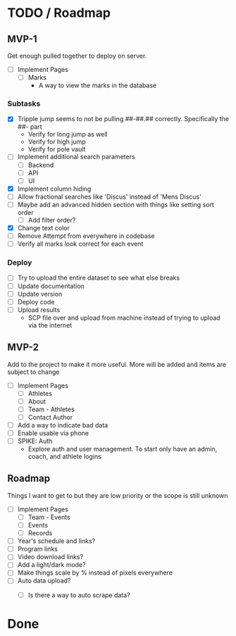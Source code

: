 # TODO / Roadmap

## MVP-1

Get enough pulled together to deploy on server.

- [ ] Implement Pages
    - [ ] Marks
        - A way to view the marks in the database

### Subtasks
- [X] Tripple jump seems to not be pulling ##-##.## correctly. Specifically the ##- part
    - Verify for long jump as well
    - Verify for high jump
    - Verify for pole vault
- [ ] Implement additional search parameters
    - [ ] Backend
    - [ ] API
    - [ ] UI
- [X] Implement column hiding
- [ ] Allow fractional searches like 'Discus' instead of 'Mens Discus'
- [ ] Maybe add an advanced hidden section with things like setting sort order
    - [ ] Add filter order?
- [X] Change text color
- [ ] Remove Attempt from everywhere in codebase
- [ ] Verify all marks look correct for each event

### Deploy
- [ ] Try to upload the entire dataset to see what else breaks
- [ ] Update documentation
- [ ] Update version
- [ ] Deploy code
- [ ] Upload results
    - SCP file over and upload from machine instead of trying to upload via the internet


## MVP-2

Add to the project to make it more useful. More will be added and items are subject to change

- [ ] Implement Pages
    - [ ] Athletes
    - [ ] About
    - [ ] Team - Athletes
    - [ ] Contact Author
- [ ] Add a way to indicate bad data
- [ ] Enable usable via phone
- [ ] SPIKE: Auth
    - Explore auth and user management. To start only have an admin, coach, and athlete logins


## Roadmap

Things I want to get to but they are low priority or the scope is still unknown

- [ ] Implement Pages
    - [ ] Team - Events
    - [ ] Events
    - [ ] Records
- [ ] Year's schedule and links?
- [ ] Program links
- [ ] Video download links?
- [ ] Add a light/dark mode?
- [ ] Make things scale by % instead of pixels everywhere
- [ ] Auto data upload?
    - [ ] Is there a way to auto scrape data?


# Done
